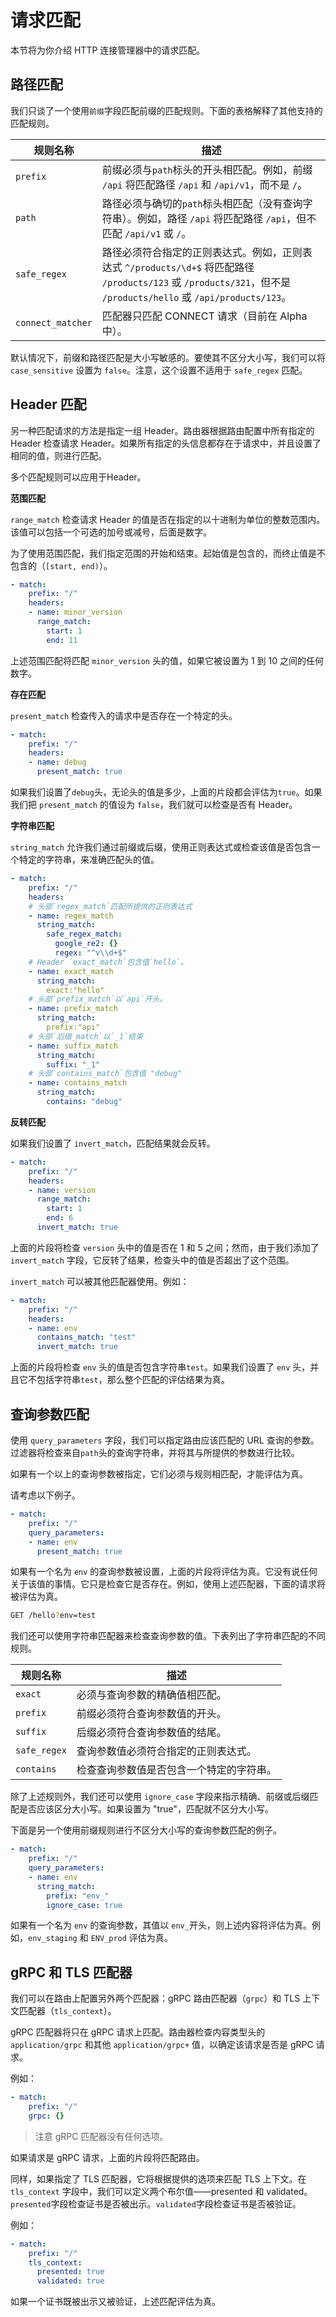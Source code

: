 # 请求匹配

本节将为你介绍 HTTP 连接管理器中的请求匹配。

## 路径匹配

我们只谈了一个使用`前缀`字段匹配前缀的匹配规则。下面的表格解释了其他支持的匹配规则。

| 规则名称          | 描述                                                         |
| ----------------- | ------------------------------------------------------------ |
| `prefix`          | 前缀必须与`path`标头的开头相匹配。例如，前缀 `/api` 将匹配路径 `/api` 和 `/api/v1`，而不是 `/`。 |
| `path`            | 路径必须与确切的`path`标头相匹配（没有查询字符串）。例如，路径 `/api` 将匹配路径 `/api`，但不匹配 `/api/v1` 或 `/`。 |
| `safe_regex`      | 路径必须符合指定的正则表达式。例如，正则表达式 `^/products/\d+$` 将匹配路径 `/products/123` 或 `/products/321`，但不是 `/products/hello` 或 `/api/products/123`。 |
| `connect_matcher` | 匹配器只匹配 CONNECT 请求（目前在 Alpha 中）。               |


默认情况下，前缀和路径匹配是大小写敏感的。要使其不区分大小写，我们可以将 `case_sensitive` 设置为 `false`。注意，这个设置不适用于 `safe_regex` 匹配。

## Header 匹配

另一种匹配请求的方法是指定一组 Header。路由器根据路由配置中所有指定的 Header 检查请求 Header。如果所有指定的头信息都存在于请求中，并且设置了相同的值，则进行匹配。

多个匹配规则可以应用于Header。

**范围匹配**

`range_match` 检查请求 Header 的值是否在指定的以十进制为单位的整数范围内。该值可以包括一个可选的加号或减号，后面是数字。

为了使用范围匹配，我们指定范围的开始和结束。起始值是包含的，而终止值是不包含的（`[start, end)`）。

```yaml
- match:
    prefix: "/"
    headers:
    - name: minor_version
      range_match:
        start: 1
        end: 11
```

上述范围匹配将匹配 `minor_version` 头的值，如果它被设置为 1 到 10 之间的任何数字。

**存在匹配**

`present_match` 检查传入的请求中是否存在一个特定的头。

```yaml
- match:
    prefix: "/"
    headers:
    - name: debug
      present_match: true
```

如果我们设置了`debug`头，无论头的值是多少，上面的片段都会评估为`true`。如果我们把 `present_match` 的值设为 `false`，我们就可以检查是否有 Header。

**字符串匹配**

`string_match` 允许我们通过前缀或后缀，使用正则表达式或检查该值是否包含一个特定的字符串，来准确匹配头的值。

```yaml
- match:
    prefix: "/"
    headers:
    # 头部`regex_match`匹配所提供的正则表达式
    - name: regex_match
      string_match:
        safe_regex_match:
          google_re2: {}
          regex: "^v\\d+$"
    # Header `exact_match`包含值`hello`。
    - name: exact_match
      string_match:
        exact:"hello"
    # 头部`prefix_match`以`api`开头。
    - name: prefix_match
      string_match:
        prefix:"api"
    # 头部`后缀_match`以`_1`结束
    - name: suffix_match
      string_match:
        suffix: "_1"
    # 头部`contains_match`包含值 "debug"
    - name: contains_match
      string_match:
        contains: "debug"
```

**反转匹配**

如果我们设置了 `invert_match`，匹配结果就会反转。

```yaml
- match:
    prefix: "/"
    headers:
    - name: version
      range_match: 
        start: 1
        end: 6
      invert_match: true
```

上面的片段将检查 `version` 头中的值是否在 1 和 5 之间；然而，由于我们添加了 `invert_match` 字段，它反转了结果，检查头中的值是否超出了这个范围。

`invert_match` 可以被其他匹配器使用。例如：

```yaml
- match:
    prefix: "/"
    headers:
    - name: env
      contains_match: "test"
      invert_match: true
```

上面的片段将检查 `env` 头的值是否包含字符串`test`。如果我们设置了 `env` 头，并且它不包括字符串`test`，那么整个匹配的评估结果为真。

## 查询参数匹配

使用 `query_parameters` 字段，我们可以指定路由应该匹配的 URL 查询的参数。过滤器将检查来自`path`头的查询字符串，并将其与所提供的参数进行比较。

如果有一个以上的查询参数被指定，它们必须与规则相匹配，才能评估为真。

请考虑以下例子。

```yaml
- match:
    prefix: "/"
    query_parameters:
    - name: env
      present_match: true
```

如果有一个名为 `env` 的查询参数被设置，上面的片段将评估为真。它没有说任何关于该值的事情。它只是检查它是否存在。例如，使用上述匹配器，下面的请求将被评估为真。

```sh
GET /hello?env=test
```

我们还可以使用字符串匹配器来检查查询参数的值。下表列出了字符串匹配的不同规则。

| 规则名称     | 描述                                     |
| ------------ | ---------------------------------------- |
| `exact`      | 必须与查询参数的精确值相匹配。           |
| `prefix`     | 前缀必须符合查询参数值的开头。           |
| `suffix`     | 后缀必须符合查询参数值的结尾。           |
| `safe_regex` | 查询参数值必须符合指定的正则表达式。     |
| `contains`   | 检查查询参数值是否包含一个特定的字符串。 |

除了上述规则外，我们还可以使用 `ignore_case` 字段来指示精确、前缀或后缀匹配是否应该区分大小写。如果设置为 "true"，匹配就不区分大小写。

下面是另一个使用前缀规则进行不区分大小写的查询参数匹配的例子。

```yaml
- match:
    prefix: "/"
    query_parameters:
    - name: env
      string_match:
        prefix: "env_"
        ignore_case: true
```

如果有一个名为 `env` 的查询参数，其值以 `env_`开头，则上述内容将评估为真。例如，`env_staging` 和 `ENV_prod` 评估为真。

## gRPC 和 TLS 匹配器

我们可以在路由上配置另外两个匹配器：gRPC 路由匹配器（`grpc`）和 TLS 上下文匹配器（`tls_context`）。

gRPC 匹配器将只在 gRPC 请求上匹配。路由器检查内容类型头的 `application/grpc` 和其他 `application/grpc+` 值，以确定该请求是否是 gRPC 请求。

例如：

```yaml
- match:
    prefix: "/"
    grpc: {}
```

> 注意 gRPC 匹配器没有任何选项。

如果请求是 gRPC 请求，上面的片段将匹配路由。

同样，如果指定了 TLS 匹配器，它将根据提供的选项来匹配 TLS 上下文。在 `tls_context` 字段中，我们可以定义两个布尔值——presented 和 validated。`presented`字段检查证书是否被出示。`validated`字段检查证书是否被验证。

例如：

```yaml
- match:
    prefix: "/"
    tls_context:
      presented: true
      validated: true
```

如果一个证书既被出示又被验证，上述匹配评估为真。